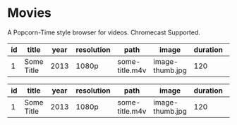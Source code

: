 # Movies
A Popcorn-Time style browser for videos. Chromecast Supported.


| id | title      | year | resolution | path           | image           | duration | size | collection | collection_order | genre_1 | genre_2 | genre_3 |
|----|------------|------|------------|----------------|-----------------|----------|------|------------|------------------|---------|---------|---------|
| 1  | Some Title | 2013 | 1080p      | some-title.m4v | image-thumb.jpg | 120      | 1024 |            |                  |         |         |         |



| id | title      | year | resolution | path           | image           | duration | size | collection | collection_order | genre_1 | genre_2 | genre_3 |
|----|------------|------|------------|----------------|-----------------|----------|------|------------|------------------|---------|---------|---------|
| 1  | Some Title | 2013 | 1080p      | some-title.m4v | image-thumb.jpg | 120      | 1024 |            |                  |         |         |         |
